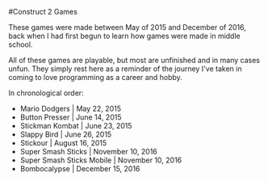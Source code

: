 #Construct 2 Games

These games were made between May of 2015 and December of 2016, back when I had first begun to learn how games were made in middle school.

All of these games are playable, but most are unfinished and in many cases unfun. They simply rest here as a reminder of the journey I've taken in coming to love programming as a career and hobby.

In chronological order:
- Mario Dodgers | May 22, 2015
- Button Presser | June 14, 2015
- Stickman Kombat | June 23, 2015
- Slappy Bird | June 26, 2015
- Stickour | August 16, 2015
- Super Smash Sticks | November 10, 2016
- Super Smash Sticks Mobile | November 10, 2016
- Bombocalypse | December 15, 2016
